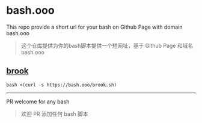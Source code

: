 # bash.ooo

This repo provide a short url for your bash on Github Page with domain bash.ooo
> 这个仓库提供为你的bash脚本提供一个短网址，基于 Github Page 和域名 bash.ooo

## [brook](https://github.com/txthinking/brook)

```
bash <(curl -s https://bash.ooo/brook.sh)
```

---

PR welcome for any bash
> 欢迎 PR 添加任何 bash 脚本
